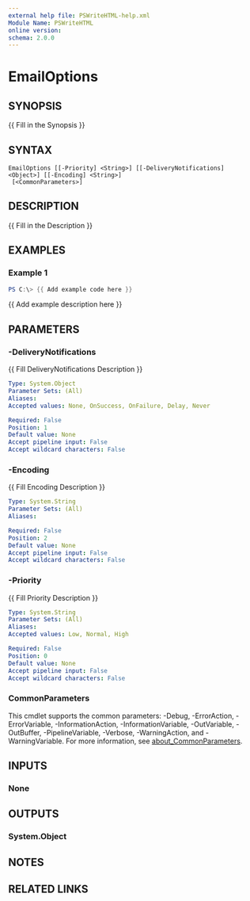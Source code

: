 ```yaml
---
external help file: PSWriteHTML-help.xml
Module Name: PSWriteHTML
online version:
schema: 2.0.0
---
```


# EmailOptions

## SYNOPSIS
{{ Fill in the Synopsis }}

## SYNTAX

```
EmailOptions [[-Priority] <String>] [[-DeliveryNotifications] <Object>] [[-Encoding] <String>]
 [<CommonParameters>]
```

## DESCRIPTION
{{ Fill in the Description }}

## EXAMPLES

### Example 1
```powershell
PS C:\> {{ Add example code here }}
```

{{ Add example description here }}

## PARAMETERS

### -DeliveryNotifications
{{ Fill DeliveryNotifications Description }}

```yaml
Type: System.Object
Parameter Sets: (All)
Aliases:
Accepted values: None, OnSuccess, OnFailure, Delay, Never

Required: False
Position: 1
Default value: None
Accept pipeline input: False
Accept wildcard characters: False
```

### -Encoding
{{ Fill Encoding Description }}

```yaml
Type: System.String
Parameter Sets: (All)
Aliases:

Required: False
Position: 2
Default value: None
Accept pipeline input: False
Accept wildcard characters: False
```

### -Priority
{{ Fill Priority Description }}

```yaml
Type: System.String
Parameter Sets: (All)
Aliases:
Accepted values: Low, Normal, High

Required: False
Position: 0
Default value: None
Accept pipeline input: False
Accept wildcard characters: False
```

### CommonParameters
This cmdlet supports the common parameters: -Debug, -ErrorAction, -ErrorVariable, -InformationAction, -InformationVariable, -OutVariable, -OutBuffer, -PipelineVariable, -Verbose, -WarningAction, and -WarningVariable. For more information, see [about_CommonParameters](http://go.microsoft.com/fwlink/?LinkID=113216).

## INPUTS

### None

## OUTPUTS

### System.Object
## NOTES

## RELATED LINKS
